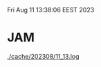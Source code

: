Fri Aug 11 13:38:06 EEST 2023
# JAM
<a href='./cache/202308/11_13.log'>./cache/202308/11_13.log</a>
